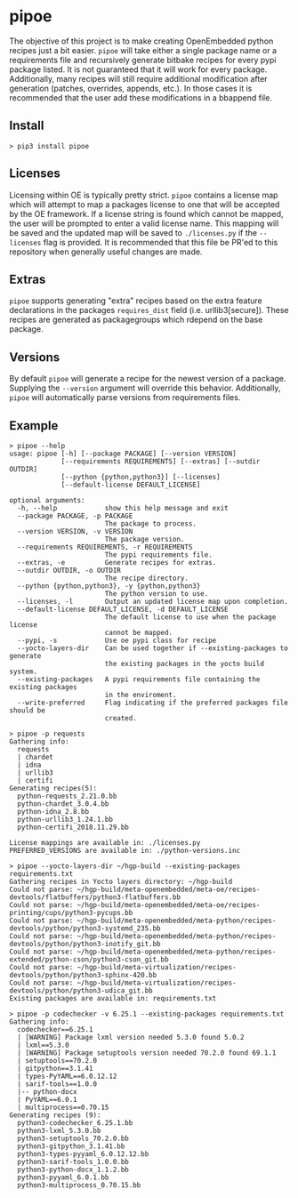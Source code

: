 # pipoe

The objective of this project is to make creating OpenEmbedded python recipes just a bit easier. `pipoe` will take either a single package name or a requirements file and recursively generate bitbake recipes for every pypi package listed. It is not guaranteed that it will work for every package. Additionally, many recipes will still require additional modification after generation (patches, overrides, appends, etc.). In those cases it is recommended that the user add these modifications in a bbappend file.

## Install
```
> pip3 install pipoe
```

## Licenses

Licensing within OE is typically pretty strict. `pipoe` contains a license map which will attempt to map a packages license to one that will be accepted by the OE framework. If a license string is found which cannot be mapped, the user will be prompted to enter a valid license name. This mapping will be saved and the updated map will be saved to `./licenses.py` if the `--licenses` flag is provided. It is recommended that this file be PR'ed to this repository when generally useful changes are made.

## Extras
`pipoe` supports generating "extra" recipes based on the extra feature declarations in the packages `requires_dist` field (i.e. urllib3\[secure\]). These recipes are generated as packagegroups which rdepend on the base package.


## Versions
By default `pipoe` will generate a recipe for the newest version of a package. Supplying the `--version` argument will override this behavior. Additionally, `pipoe` will automatically parse versions from requirements files.

## Example

```
> pipoe --help
usage: pipoe [-h] [--package PACKAGE] [--version VERSION]
             [--requirements REQUIREMENTS] [--extras] [--outdir OUTDIR]
             [--python {python,python3}] [--licenses]
             [--default-license DEFAULT_LICENSE]

optional arguments:
  -h, --help            show this help message and exit
  --package PACKAGE, -p PACKAGE
                        The package to process.
  --version VERSION, -v VERSION
                        The package version.
  --requirements REQUIREMENTS, -r REQUIREMENTS
                        The pypi requirements file.
  --extras, -e          Generate recipes for extras.
  --outdir OUTDIR, -o OUTDIR
                        The recipe directory.
  --python {python,python3}, -y {python,python3}
                        The python version to use.
  --licenses, -l        Output an updated license map upon completion.
  --default-license DEFAULT_LICENSE, -d DEFAULT_LICENSE
                        The default license to use when the package license
                        cannot be mapped.
  --pypi, -s            Use oe pypi class for recipe
  --yocto-layers-dir    Can be used together if --existing-packages to generate
                        the existing packages in the yocto build system.
  --existing-packages   A pypi requirements file containing the existing packages
                        in the enviroment.
  --write-preferred     Flag indicating if the preferred packages file should be
                        created.

> pipoe -p requests
Gathering info:
  requests
  | chardet
  | idna
  | urllib3
  | certifi
Generating recipes(5):
  python-requests_2.21.0.bb
  python-chardet_3.0.4.bb
  python-idna_2.8.bb
  python-urllib3_1.24.1.bb
  python-certifi_2018.11.29.bb

License mappings are available in: ./licenses.py
PREFERRED_VERSIONS are available in: ./python-versions.inc

> pipoe --yocto-layers-dir ~/hgp-build --existing-packages requirements.txt
Gathering recipes in Yocto layers directory: ~/hgp-build
Could not parse: ~/hgp-build/meta-openembedded/meta-oe/recipes-devtools/flatbuffers/python3-flatbuffers.bb
Could not parse: ~/hgp-build/meta-openembedded/meta-oe/recipes-printing/cups/python3-pycups.bb
Could not parse: ~/hgp-build/meta-openembedded/meta-python/recipes-devtools/python/python3-systemd_235.bb
Could not parse: ~/hgp-build/meta-openembedded/meta-python/recipes-devtools/python/python3-inotify_git.bb
Could not parse: ~/hgp-build/meta-openembedded/meta-python/recipes-extended/python-cson/python3-cson_git.bb
Could not parse: ~/hgp-build/meta-virtualization/recipes-devtools/python/python3-sphinx-420.bb
Could not parse: ~/hgp-build/meta-virtualization/recipes-devtools/python/python3-udica_git.bb
Existing packages are available in: requirements.txt

> pipoe -p codechecker -v 6.25.1 --existing-packages requirements.txt
Gathering info:
  codechecker==6.25.1
  | [WARNING] Package lxml version needed 5.3.0 found 5.0.2
  | lxml==5.3.0
  | [WARNING] Package setuptools version needed 70.2.0 found 69.1.1
  | setuptools==70.2.0
  | gitpython==3.1.41
  | types-PyYAML==6.0.12.12
  | sarif-tools==1.0.0
  |-- python-docx
  | PyYAML==6.0.1
  | multiprocess==0.70.15
Generating recipes (9):
  python3-codechecker_6.25.1.bb
  python3-lxml_5.3.0.bb
  python3-setuptools_70.2.0.bb
  python3-gitpython_3.1.41.bb
  python3-types-pyyaml_6.0.12.12.bb
  python3-sarif-tools_1.0.0.bb
  python3-python-docx_1.1.2.bb
  python3-pyyaml_6.0.1.bb
  python3-multiprocess_0.70.15.bb
```